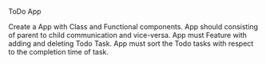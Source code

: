 ToDo App

Create a App with Class and Functional components.
App should consisting of parent to child communication and vice-versa.
App must Feature with adding and deleting Todo Task.
App must sort the Todo tasks with respect to the completion time of task.
